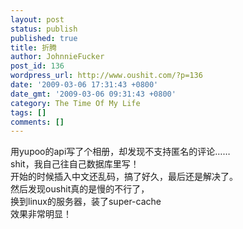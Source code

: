 ```yaml
---
layout: post
status: publish
published: true
title: 折腾
author: JohnnieFucker
post_id: 136
wordpress_url: http://www.oushit.com/?p=136
date: '2009-03-06 17:31:43 +0800'
date_gmt: '2009-03-06 09:31:43 +0800'
category: The Time Of My Life
tags: []
comments: []
---
```

<p>用yupoo的api写了个相册，却发现不支持匿名的评论……<br />
shit，我自己往自己数据库里写！<br />
开始的时候插入中文还乱码，搞了好久，最后还是解决了。<br />
然后发现oushit真的是慢的不行了，<br />
换到linux的服务器，装了super-cache<br />
效果非常明显！</p>
